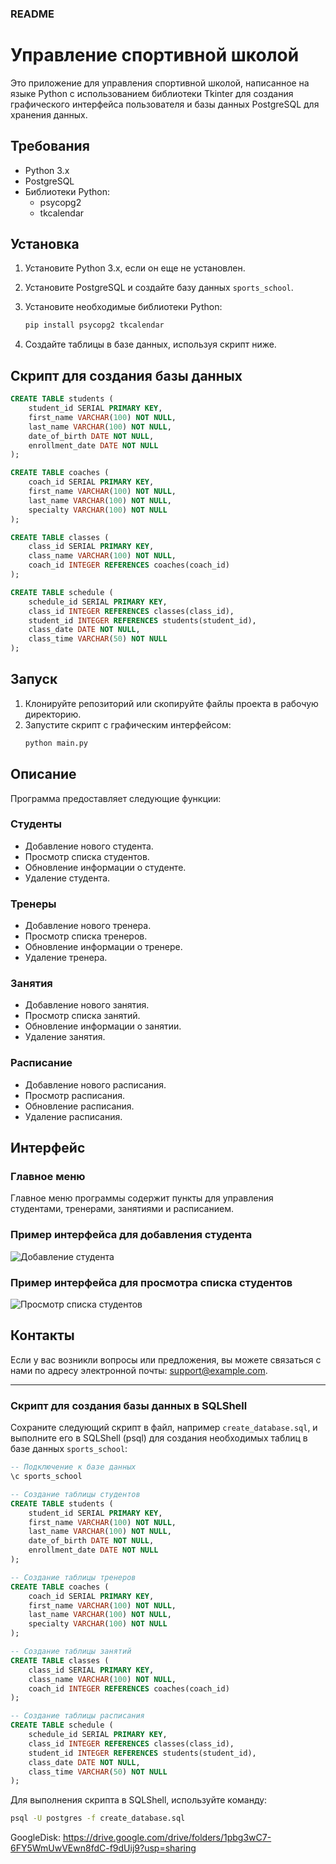 ### README

# Управление спортивной школой

Это приложение для управления спортивной школой, написанное на языке Python с использованием библиотеки Tkinter для создания графического интерфейса пользователя и базы данных PostgreSQL для хранения данных.

## Требования

- Python 3.x
- PostgreSQL
- Библиотеки Python:
  - psycopg2
  - tkcalendar

## Установка

1. Установите Python 3.x, если он еще не установлен.
2. Установите PostgreSQL и создайте базу данных `sports_school`.
3. Установите необходимые библиотеки Python:
    ```bash
    pip install psycopg2 tkcalendar
    ```

4. Создайте таблицы в базе данных, используя скрипт ниже.

## Скрипт для создания базы данных

```sql
CREATE TABLE students (
    student_id SERIAL PRIMARY KEY,
    first_name VARCHAR(100) NOT NULL,
    last_name VARCHAR(100) NOT NULL,
    date_of_birth DATE NOT NULL,
    enrollment_date DATE NOT NULL
);

CREATE TABLE coaches (
    coach_id SERIAL PRIMARY KEY,
    first_name VARCHAR(100) NOT NULL,
    last_name VARCHAR(100) NOT NULL,
    specialty VARCHAR(100) NOT NULL
);

CREATE TABLE classes (
    class_id SERIAL PRIMARY KEY,
    class_name VARCHAR(100) NOT NULL,
    coach_id INTEGER REFERENCES coaches(coach_id)
);

CREATE TABLE schedule (
    schedule_id SERIAL PRIMARY KEY,
    class_id INTEGER REFERENCES classes(class_id),
    student_id INTEGER REFERENCES students(student_id),
    class_date DATE NOT NULL,
    class_time VARCHAR(50) NOT NULL
);
```

## Запуск

1. Клонируйте репозиторий или скопируйте файлы проекта в рабочую директорию.
2. Запустите скрипт с графическим интерфейсом:
    ```bash
    python main.py
    ```

## Описание

Программа предоставляет следующие функции:

### Студенты
- Добавление нового студента.
- Просмотр списка студентов.
- Обновление информации о студенте.
- Удаление студента.

### Тренеры
- Добавление нового тренера.
- Просмотр списка тренеров.
- Обновление информации о тренере.
- Удаление тренера.

### Занятия
- Добавление нового занятия.
- Просмотр списка занятий.
- Обновление информации о занятии.
- Удаление занятия.

### Расписание
- Добавление нового расписания.
- Просмотр расписания.
- Обновление расписания.
- Удаление расписания.

## Интерфейс

### Главное меню
Главное меню программы содержит пункты для управления студентами, тренерами, занятиями и расписанием.

### Пример интерфейса для добавления студента

![Добавление студента](https://via.placeholder.com/600x400)

### Пример интерфейса для просмотра списка студентов

![Просмотр списка студентов](https://via.placeholder.com/600x400)

## Контакты

Если у вас возникли вопросы или предложения, вы можете связаться с нами по адресу электронной почты: support@example.com.

---

### Скрипт для создания базы данных в SQLShell

Сохраните следующий скрипт в файл, например `create_database.sql`, и выполните его в SQLShell (psql) для создания необходимых таблиц в базе данных `sports_school`:

```sql
-- Подключение к базе данных
\c sports_school

-- Создание таблицы студентов
CREATE TABLE students (
    student_id SERIAL PRIMARY KEY,
    first_name VARCHAR(100) NOT NULL,
    last_name VARCHAR(100) NOT NULL,
    date_of_birth DATE NOT NULL,
    enrollment_date DATE NOT NULL
);

-- Создание таблицы тренеров
CREATE TABLE coaches (
    coach_id SERIAL PRIMARY KEY,
    first_name VARCHAR(100) NOT NULL,
    last_name VARCHAR(100) NOT NULL,
    specialty VARCHAR(100) NOT NULL
);

-- Создание таблицы занятий
CREATE TABLE classes (
    class_id SERIAL PRIMARY KEY,
    class_name VARCHAR(100) NOT NULL,
    coach_id INTEGER REFERENCES coaches(coach_id)
);

-- Создание таблицы расписания
CREATE TABLE schedule (
    schedule_id SERIAL PRIMARY KEY,
    class_id INTEGER REFERENCES classes(class_id),
    student_id INTEGER REFERENCES students(student_id),
    class_date DATE NOT NULL,
    class_time VARCHAR(50) NOT NULL
);
```

Для выполнения скрипта в SQLShell, используйте команду:
```bash
psql -U postgres -f create_database.sql
```

GoogleDisk: https://drive.google.com/drive/folders/1pbg3wC7-6FY5WmUwVEwn8fdC-f9dUij9?usp=sharing
